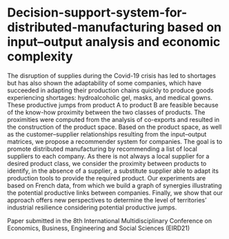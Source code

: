 # Decision-support-system-for-distributed-manufacturing based on input–output analysis and economic complexity

The disruption of supplies during the Covid-19 crisis has led to shortages but has also shown the adaptability of some companies, which have succeeded in adapting their production chains quickly to produce goods experiencing shortages: hydroalcoholic gel, masks, and medical gowns. These productive jumps from product A to product B are feasible because of the know-how proximity between the two classes of products. The proximities were computed from the analysis of co-exports and resulted in the construction of the product space.
Based on the product space, as well as the customer–supplier relationships resulting from the input–output matrices, we propose a recommender system for companies. The goal is to promote distributed manufacturing by recommending a list of local suppliers to each company. As there is not always a local supplier for a desired product class, we consider the proximity between products to identify, in the absence of a supplier, a substitute supplier able to adapt its production tools to provide the required product. Our experiments are based on French data, from which we build a graph of synergies illustrating the potential productive links between companies.
Finally, we show that our approach offers new perspectives to determine the level of territories’ industrial resilience considering potential productive jumps.

Paper submitted in the 8th International Multidisciplinary Conference on Economics, Business, Engineering and Social Sciences (EIRD21)

